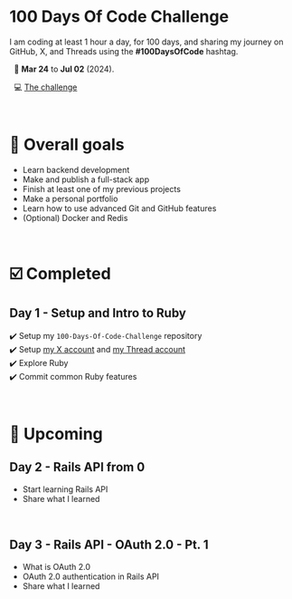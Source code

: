 # 100 Days Of Code Challenge

I am coding at least 1 hour a day, for 100 days, and sharing my journey on GitHub, X, and Threads using the **#100DaysOfCode** hashtag.

&nbsp;
📆 **Mar 24** to **Jul 02** (2024).

&nbsp;
💻 [The challenge](https://www.freecodecamp.org/news/join-the-100daysofcode-556ddb4579e4/)

&nbsp;
# 🎯 Overall goals
- Learn backend development
- Make and publish a full-stack app
- Finish at least one of my previous projects
- Make a personal portfolio
- Learn how to use advanced Git and GitHub features
- (Optional) Docker and Redis

&nbsp;
# ☑️ Completed
## Day 1 - Setup and Intro to Ruby
✔️ Setup my `100-Days-Of-Code-Challenge` repository
<br>
✔️ Setup [my X account](https://twitter.com/__gianluc4) and [my Thread account](https://www.threads.net/__gianluc4)
<br>
✔️ Explore Ruby
<br>
✔️ Commit common Ruby features

&nbsp;
# 👀 Upcoming
## Day 2 - Rails API from 0
- Start learning Rails API
- Share what I learned

&nbsp;
## Day 3 - Rails API - OAuth 2.0 - Pt. 1
- What is OAuth 2.0
- OAuth 2.0 authentication in Rails API
- Share what I learned
